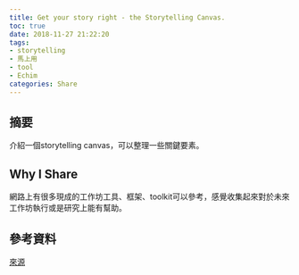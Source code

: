 ```yaml
---
title: Get your story right - the Storytelling Canvas.
toc: true
date: 2018-11-27 21:22:20
tags: 
- storytelling
- 馬上用
- tool
- Echim
categories: Share
---
```

## 摘要
介紹一個storytelling canvas，可以整理一些關鍵要素。

## Why I Share
網路上有很多現成的工作坊工具、框架、toolkit可以參考，感覺收集起來對於未來工作坊執行或是研究上能有幫助。


## 參考資料
[來源](https://lab.davan.ac/introducing-the-storytelling-canvas-d2e3165a8ca2)

